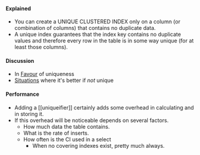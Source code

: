 #### Explained
- You can create a UNIQUE CLUSTERED INDEX only on a column (or combination of columns) that contains no duplicate data.
- A unique index guarantees that the index key contains no duplicate values and therefore every row in the table is in some way unique (for at least those columns).
#### Discussion
- In [Favour](https://stackoverflow.com/a/4333377/17385921) of uniqueness
- [Situations](https://stackoverflow.com/a/4333162/17385921) where it's better if *not* unique
#### Performance
- Adding a [[uniqueifier]] certainly adds some overhead in calculating and in storing it.
- If this overhead will be noticeable depends on several factors.
	- How much data the table contains.
	- What is the rate of inserts.
	- How often is the CI used in a select 
		- When no covering indexes exist, pretty much always.

